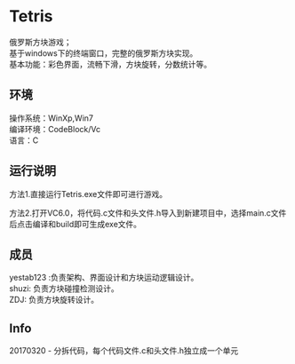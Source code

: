 Tetris
======

俄罗斯方块游戏；<br />
基于windows下的终端窗口，完整的俄罗斯方块实现。<br />
基本功能：彩色界面，流畅下滑，方块旋转，分数统计等。

环境
-----------
操作系统：WinXp,Win7<br />
编译环境：CodeBlock/Vc<br />
语言：C<br />

运行说明
---------------
方法1.直接运行Tetris.exe文件即可进行游戏。<br />

方法2.打开VC6.0，将代码.c文件和头文件.h导入到新建项目中，选择main.c文件后点击编译和build即可生成exe文件。<br />

成员
-----------
yestab123 :负责架构、界面设计和方块运动逻辑设计。<br />
shuzi: 负责方块碰撞检测设计。<br />
ZDJ: 负责方块旋转设计。<br />

Info
-------------
20170320 - 分拆代码，每个代码文件.c和头文件.h独立成一个单元
